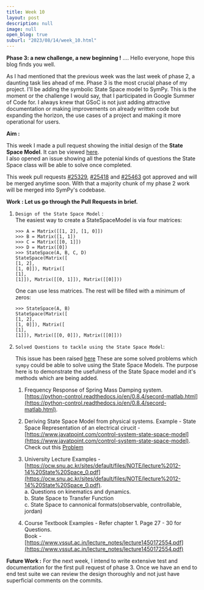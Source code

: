 ```yaml
---
title: Week 10
layout: post
description: null
image: null
open_blog: true
suburl: "2023/08/14/week_10.html"
---
```

**Phase 3: a new challenge, a new beginning !**
.... Hello everyone, hope this blog finds you well.

As I had mentioned that the previous week was the last week of phase 2, a daunting task lies ahead of me. Phase 3 is the most crucial phase of my project. I'll be adding the symbolic State Space model to SymPy. This is the moment or the challenge I would say, that I participated in Google Summer of Code for. I always knew that GSoC is not just adding attractive documentation or making improvements on already written code but expanding the horizon, the use cases of a project and making it more operational for users. 

**Aim :**

This week I made a pull request showing the initial design of the **State Space Model**. It can be viewed [here](https://github.com/sympy/sympy/pull/25473). \
I also opened an issue showing all the potenial kinds of questions the State Space class will be able to solve once completed.

This week pull requests [#25329](https://github.com/sympy/sympy/pull/25329), [#25418](https://github.com/sympy/sympy/pull/25418) and [#25463](https://github.com/sympy/sympy/pull/25463) got approved and will be merged anytime soon. With that a majority chunk of my phase 2 work will be merged into SymPy's codebase. 

**Work : Let us go through the Pull Requests in brief.**
1. `Design of the State Space Model` : \
    The easiest way to create a StateSpaceModel is via four matrices:
    ```
    >>> A = Matrix([[1, 2], [1, 0]])
    >>> B = Matrix([1, 1])
    >>> C = Matrix([[0, 1]])
    >>> D = Matrix([0])
    >>> StateSpace(A, B, C, D)
    StateSpace(Matrix([
    [1, 2],
    [1, 0]]), Matrix([
    [1],
    [1]]), Matrix([[0, 1]]), Matrix([[0]]))
    ```

    One can use less matrices. The rest will be filled with a minimum of zeros:
    ```
    >>> StateSpace(A, B)
    StateSpace(Matrix([
    [1, 2],
    [1, 0]]), Matrix([
    [1],
    [1]]), Matrix([[0, 0]]), Matrix([[0]]))
    ```
2. `Solved Questions to tackle using the State Space Model`:
   
    This issue has been raised [here](https://github.com/sympy/sympy/issues/25502)
       These are some solved problems which `sympy` could be able to solve using the State Space Models. The purpose here is to demonstrate the usefulness of the State Space model and it's methods which are being added.
    
    1. Frequency Response of Spring Mass Damping system.
    [https://python-control.readthedocs.io/en/0.8.4/secord-matlab.html](https://python-control.readthedocs.io/en/0.8.4/secord-matlab.html).
    
    2. Deriving State Space Model from physical systems.
    Example - State Space Representation of an electrical cirucit - [https://www.javatpoint.com/control-system-state-space-model](https://www.javatpoint.com/control-system-state-space-model). \
    Check out this [Problem](https://lpsa.swarthmore.edu/Representations/SysRepSS.html#:~:text=Example%3A%20Direct%20Derivation%20of%20State%20Space%20Model%20(Electrical),-Derive%20a%20state&text=The%20input%20is%20ia%20and%20the%20output%20is%20e2.&text=space%20representation%20becomes-,This%20technique%20does%20not%20always%20easily%20yield%20a%20set%20of,Transfer%20functions%20are%20discussed%20elsewhere.)
    
    3. University Lecture Examples - [https://ocw.snu.ac.kr/sites/default/files/NOTE/lecture%2012-14%20State%20Space_0.pdf](https://ocw.snu.ac.kr/sites/default/files/NOTE/lecture%2012-14%20State%20Space_0.pdf). \
    	a. Questions on kinematics and dynamics. \
    	b. State Space to Transfer Function \
    	c. State Space to cannonical formats(observable, controllable, jordan)
    
    4. Course Textbook Examples - Refer chapter 1. Page 27 - 30 for Questions. \
    Book - [https://www.vssut.ac.in/lecture_notes/lecture1450172554.pdf](https://www.vssut.ac.in/lecture_notes/lecture1450172554.pdf)
	 


**Future Work :**
For the next week, I intend to write extensive test and documentation for the first pull request of phase 3. Once we have an end to end test suite we can review the design thoroughly and not just have superficial comments on the commits.
